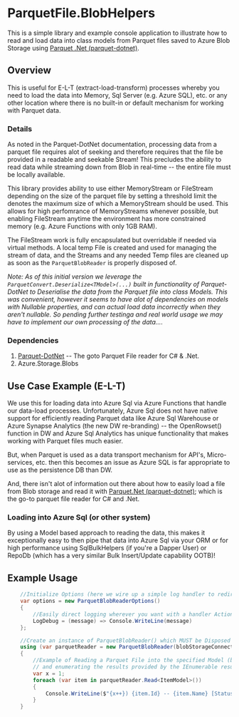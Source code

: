 # ParquetFile.BlobHelpers
This is a simple library and example console application to illustrate how to read and load data into class models from 
Parquet files saved to Azure Blob Storage using [Parquet .Net (parquet-dotnet)](https://github.com/elastacloud/parquet-dotnet#apache-parquet-for-net-platform).

## Overview
This is useful for E-L-T (extract-load-transform) processes whereby you need to load the data into Memory, 
Sql Server (e.g. Azure SQL), etc. or any other location where there is no built-in or default mechanism for 
working with Parquet data.

### Details
As noted in the Parquet-DotNet documentation, processing data from a parquet file requires alot of seeking and therefore
requires that the file be provided in a readable and seekable Stream! This precludes the ability to read data
while streaming down from Blob in real-time -- the entire file must be locally available.

This library provides ability to use either MemoryStream or FileStream depending on the size of the parquet file
by setting a threshold limit the denotes the maximum size of which a MemoryStream should be used.  This allows
for high perfomrance of MemoryStreams whenever possible, but enabling FileStream anytime the environment has
more constrained memory (e.g. Azure Functions with only 1GB RAM).

The FileStream work is fully encapsulated but overridable if needed via virtual methods.  A local temp File is 
created and used for managing the stream of data, and the Streams and any needed Temp files are cleaned up
as soon as the `ParquetBlobReader` is properly disposed of.

*Note: As of this initial version we leverage the `ParquetConvert.Deserialize<TModel>(...)` built in functionality of Parquet-DotNet to Deserialise
the data from the Parquet file into class Models.  This was convenient, however it seems to have alot of dependencies
on models with Nullable properties, and can actual load data incorrectly when they aren't nullable.  So pending
further testinga and real world usage we may have to implement our own processing of the data....*

### Dependencies
1. [Parquet-DotNet](https://github.com/elastacloud/parquet-dotnet#apache-parquet-for-net-platform) -- The goto Parquet File reader for C# & .Net.
2. Azure.Storage.Blobs

## Use Case Example (E-L-T)
We use this for loading data into Azure Sql via Azure Functions that handle our data-load processes. Unfortunately,
Azure Sql does not have native support for efficiently reading Parquet data like Azure Sql Warehouse or 
Azure Synapse Analytics (the new DW re-branding) -- the OpenRowset() function in DW and Azure Sql Analytics
has unique functionality that makes working with Parquet files much easier.

But, when Parquet is used as a data transport mechanism for API's, Micro-services, etc. then this becomes an issue
as Azure SQL is far appropriate to use as the persistence DB than DW.

And, there isn't alot of information out there about how to easily load a file from Blob storage and read it
with [Parquet.Net (parquet-dotnet)](https://github.com/elastacloud/parquet-dotnet#apache-parquet-for-net-platform);
 which is the go-to parquet file reader for C# and .Net. 

### Loading into Azure Sql (or other system)
By using a Model based approach to reading the data, this makes it exceptionally easy to then pipe that data 
into Azure Sql via your ORM or for high performance using SqlBulkHelpers (if you're a Dapper User) or RepoDb 
(which has a very similar Bulk Insert/Update capability OOTB)!

## Example Usage
```csharp
    //Initialize Options (here we wire up a simple log handler to redirect to the Console)...
    var options = new ParquetBlobReaderOptions()
    {
        //Easily direct logging wherever you want with a handler Action<string>...
        LogDebug = (message) => Console.WriteLine(message)
    };

    //Create an instance of ParquetBlobReader() which MUST be Disposed of properly...
    using (var parquetReader = new ParquetBlobReader(blobStorageConnectionString, blobContainer, blobFilePath, options))
    { 
        //Example of Reading a Parquet File into the specified Model (by Generic Type) 
        // and enumerating the results provided by the IEnumerable result...
        var x = 1;
        foreach (var item in parquetReader.Read<ItemModel>())
        {
            Console.WriteLine($"{x++}) {item.Id} -- {item.Name} [Status={item.StatusId}]");
        }
    }
```